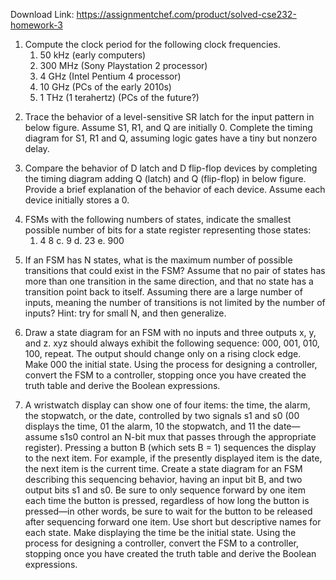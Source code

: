 Download Link: https://assignmentchef.com/product/solved-cse232-homework-3
<br>
<ol>

 <li>Compute the clock period for the following clock frequencies.

  <ol>

   <li>50 kHz (early computers)</li>

   <li>300 MHz (Sony Playstation 2 processor)</li>

   <li>4 GHz (Intel Pentium 4 processor)</li>

   <li>10 GHz (PCs of the early 2010s)</li>

   <li>1 THz (1 terahertz) (PCs of the future?)</li>

  </ol></li>

</ol>




<ol start="2">

 <li>Trace the behavior of a level-sensitive SR latch for the input pattern in below figure. Assume S1, R1, and Q are initially 0. Complete the timing diagram for S1, R1 and Q, assuming logic gates have a tiny but nonzero delay.</li>

</ol>




<ol start="3">

 <li>Compare the behavior of D latch and D flip-flop devices by completing the timing diagram adding Q (latch) and Q (flip-flop) in below figure. Provide a brief explanation of the behavior of each device. Assume each device initially stores a 0.</li>

</ol>




<ol start="4">

 <li>FSMs with the following numbers of states, indicate the smallest possible number of bits for a state register representing those states:

  <ol>

   <li>4 8                         c. 9                         d. 23                       e. 900</li>

  </ol></li>

</ol>

<strong> </strong>

<ol start="5">

 <li>If an FSM has N states, what is the maximum number of possible transitions that could exist in the FSM? Assume that no pair of states has more than one transition in the same direction, and that no state has a transition point back to itself. Assuming there are a large number of inputs, meaning the number of transitions is not limited by the number of inputs? Hint: try for small N, and then generalize.</li>

</ol>




<ol start="6">

 <li>Draw a state diagram for an FSM with no inputs and three outputs x, y, and z. xyz should always exhibit the following sequence: 000, 001, 010, 100, repeat. The output should change only on a rising clock edge. Make 000 the initial state. Using the process for designing a controller, convert the FSM to a controller, stopping once you have created the truth table and derive the Boolean expressions.</li>

</ol>




<ol start="7">

 <li>A wristwatch display can show one of four items: the time, the alarm, the stopwatch, or the date, controlled by two signals s1 and s0 (00 displays the time, 01 the alarm, 10 the stopwatch, and 11 the date—assume s1s0 control an N-bit mux that passes through the appropriate register). Pressing a button B (which sets B = 1) sequences the display to the next item. For example, if the presently displayed item is the date, the next item is the current time. Create a state diagram for an FSM describing this sequencing behavior, having an input bit B, and two output bits s1 and s0. Be sure to only sequence forward by one item each time the button is pressed, regardless of how long the button is pressed—in other words, be sure to wait for the button to be released after sequencing forward one item. Use short but descriptive names for each state. Make displaying the time be the initial state. Using the process for designing a controller, convert the FSM to a controller, stopping once you have created the truth table and derive the Boolean expressions.</li>

</ol>